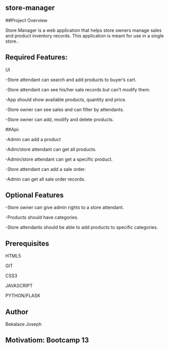 ## store-manager

##Project Overview

Store Manager is a web application that helps store owners manage sales and product inventory records. This application is meant for use in a single store..

## Required Features:

UI

-Store attendant can search and add products to buyer’s cart.

-Store attendant can see his/her sale records but can’t modify them.

-App should show available products, quantity and price.

-Store owner can see sales and can filter by attendants.

-Store owner can add, modify and delete products.

##Api:

-Admin can add a product

-Adim/store attendant can get all products.

-Admin/store attendant can get a specific product.

-Store attendant can add a sale order.

-Admin can get all sale order records.

 ## Optional Features

-Store owner can give admin rights to a store attendant.

-Products should have categories.

-Store attendants should be able to add products to specific categories.




## Prerequisites

HTML5

GIT

CSS3

JAVASCRIPT

PYTHON/FLASK

## Author

Bekalaze Joseph

## Motivatiom: Bootcamp 13


